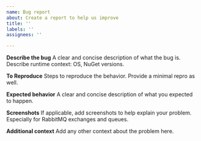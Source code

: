 ```yaml
---
name: Bug report
about: Create a report to help us improve
title: ''
labels: ''
assignees: ''

---
```


**Describe the bug**
A clear and concise description of what the bug is.
Describe runtime context: OS, NuGet versions.

**To Reproduce**
Steps to reproduce the behavior. Provide a minimal repro as well.

**Expected behavior**
A clear and concise description of what you expected to happen.

**Screenshots**
If applicable, add screenshots to help explain your problem. Especially for RabbitMQ exchanges and queues.

**Additional context**
Add any other context about the problem here.
